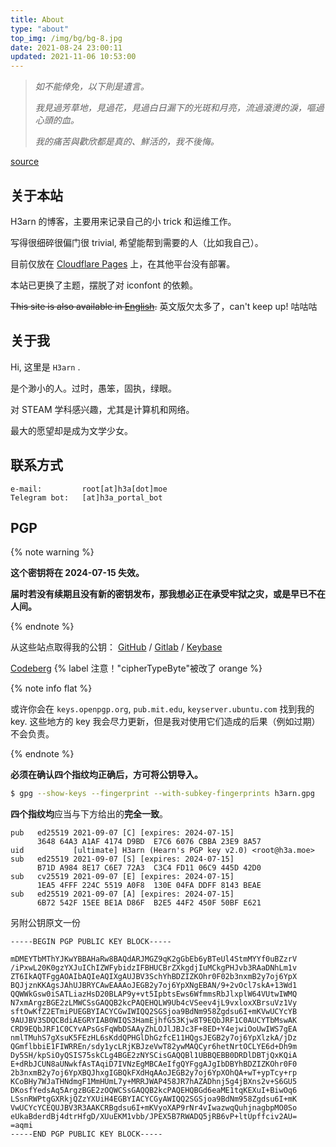 ```yaml
---
title: About
type: "about"
top_img: /img/bg/bg-8.jpg
date: 2021-08-24 23:00:11
updated: 2021-11-06 10:53:00
---
```




<!--- \{\% note danger \%\} --->

> *如不能倖免，以下則是遺言。*
>
> *我見過芳草地，見過花，見過白日漏下的光斑和月亮，流過滾燙的淚，嘔過心頭的血。*
>
> *我的痛苦與歡欣都是真的、鮮活的，我不後悔。*
>

[source](https://web.archive.org/web/20200202071147/https://twitter.com/Midorrriii/status/1223598045528383488)

<!--- \{\% endnote \%\} --->



## 关于本站

H3arn 的博客，主要用来记录自己的小 trick 和运维工作。

写得很细碎很偏门很 trivial, 希望能帮到需要的人（比如我自己）。

目前仅放在 [Cloudflare Pages](https://blog-h3a-moe.pages.dev) 上，在其他平台没有部署。

<!--~~本站的 [一部分图标资源](https://hexo.fluid-dev.com/docs/icon/) 来自 [阿里云 CDN](https://at.alicdn.com/t/font_1736178_lbnruvf0jn.css) 。~~--> 

本站已更换了主题，摆脱了对 iconfont 的依赖。

~~This site is also available in [English](https://blog.h3a.moe/en).~~ 英文版欠太多了，can't keep up! 咕咕咕



## 关于我

Hi, 这里是 `H3arn` .

是个渺小的人。过时，愚笨，固执，绿眼。

对 STEAM 学科感兴趣，尤其是计算机和网络。

最大的愿望却是成为文学少女。

<!--女装初心。-->



## 联系方式


```text
e-mail:         root[at]h3a[dot]moe
Telegram bot:   [at]h3a_portal_bot
```



## PGP

{% note warning %}

**这个密钥将在 2024-07-15 失效。**

**届时若没有续期且没有新的密钥发布，那我想必正在承受牢狱之灾，或是早已不在人间。**

{% endnote %}

从这些站点取得我的公钥： [GitHub](https://github.com/H3arn.gpg) / [Gitlab](https://gitlab.com/H3arn.gpg) / [Keybase](https://keybase.io/h3arn/pgp_keys.asc)

[Codeberg](https://codeberg.org/H3arn.gpg) {% label 注意！"cipherTypeByte"被改了 orange %}

{% note info flat %}

或许你会在 `keys.openpgp.org`, `pub.mit.edu`, `keyserver.ubuntu.com` 找到我的 key. 这些地方的 key 我会尽力更新，但是我对使用它们造成的后果（例如过期）不会负责。

{% endnote %}

<!--本人之前在某水群随手转发了公孙欠扁的 PGP 算号[神文](https://www.douban.com/note/763978955/)，不料算号的不良风气由此再次泛滥，以至于带来了被恶意碰撞 uid 的风险，深感愧疚（90度鞠躬）。-->

<!--考虑到目前常见的算号方案已经能轻易碰撞后 14 个十六进制数字，使用末尾的 16 个 hex 数字作为 ID 已经不再可靠，在算力进一步强化之前，暂时可以通过**验证所有子密钥的指纹**来预防中间人。-->

<!--导入前，请先验证**所有**公钥的指纹：-->

**必须在确认四个指纹均正确后，方可将公钥导入。**

```bash
$ gpg --show-keys --fingerprint --with-subkey-fingerprints h3arn.gpg
```

**四个指纹均**应当与下方给出的**完全一致**。

```
pub   ed25519 2021-09-07 [C] [expires: 2024-07-15]
      3648 64A3 A1AF 4174 D9BD  E7C6 6076 CBBA 23E9 8A57
uid           [ultimate] H3arn (Hearn's PGP key v2.0) <root@h3a.moe>
sub   ed25519 2021-09-07 [S] [expires: 2024-07-15]
      B71D A984 8E17 C6E7 72A3  C3C4 FD11 06C9 445D 42D0
sub   cv25519 2021-09-07 [E] [expires: 2024-07-15]
      1EA5 4FFF 224C 5519 A0F8  130E 04FA DDFF 8143 BEAE
sub   ed25519 2021-09-07 [A] [expires: 2024-07-15]
      6B72 542F 15EE BE1A D86F  B2E5 44F2 450F 50BF E621
```

另附公钥原文一份

```PGP
-----BEGIN PGP PUBLIC KEY BLOCK-----

mDMEYTbMThYJKwYBBAHaRw8BAQdARJMGZ9qK2gGbEb6yBTeUl4StmMYYf0uBZzrV
/iPxwL20K0gzYXJuIChIZWFybidzIFBHUCBrZXkgdjIuMCkgPHJvb3RAaDNhLm1v
ZT6IkAQTFggAOAIbAQIeAQIXgAUJBV3SchYhBDZIZKOhr0F02b3nxmB2y7oj6YpX
BQJjznKKAgsJAhUJBRYCAwEAAAoJEGB2y7oj6YpXNgEBAN/9+2vOcl7skA+13Wd1
QQWWkGsw0iSATLiazHsD20BLAP9y+vt5IpbtsEws6WfmmsRbJlxplW64VUtwIWMQ
N7xmArgzBGE2zLMWCSsGAQQB2kcPAQEHQLW9Ub4cVSeev4jL9vxloxXBrsuVz1Vy
sftOwKfZ2ETmiPUEGBYIACYCGwIWIQQ2SGSjoa9BdNm958Zgdsu6I+mKVwUCYcYB
9AUJBV3SDQCBdiAEGRYIAB0WIQS3HamEjhfG53Kjw8T9EQbJRF1C0AUCYTbMswAK
CRD9EQbJRF1C0CYvAPsGsFqWbDSAAyZhLOJlJBJc3F+8ED+Y4ejwiOoUwIWS7gEA
nmlTMuhS7gXsuK5FEzHL6sKddQPHGlDhGzfcE11HQgsJEGB2y7oj6YpXlzkA/jDz
QGmflbbiE1FIWRREn/sdy1ycLRjKBJzeVwT82ywMAQCyr6hetNrtOCLYE6d+Dh9m
Dy5SH/kpSiOyQSIS75skCLg4BGE2zNYSCisGAQQBl1UBBQEBB0DRDlDBTjQxKQiA
E+dRbJCUN8aUNwkfAsTAqiD7IVNzEgMBCAeIfgQYFggAJgIbDBYhBDZIZKOhr0F0
2b3nxmB2y7oj6YpXBQJhxgIGBQkFXdHqAAoJEGB2y7oj6YpXOhQA+wT+ypTcy+rp
KCoBHy7WJaTHNdmgF1MmHUmL7y+MRRJWAP458JR7hAZADhnj5g4jBXns2v+S6GU5
DKosfYedsAq5ArgzBGE2zOQWCSsGAQQB2kcPAQEHQBGd6eaME1tqKEXuI+BiwOq6
LSsnRWPtgGXRkjQZzYXUiH4EGBYIACYCGyAWIQQ2SGSjoa9BdNm958Zgdsu6I+mK
VwUCYcYCEQUJBV3R3AAKCRBgdsu6I+mKVyoXAP9rNr4vIwazwqQuhjnagbpMO0So
eUkaBderdBj4dtrHfgD/XUuEKM1vbb/JPEX5B7RWADQ5jRB6vP+ltUpffciv2AU=
=aqmi
-----END PGP PUBLIC KEY BLOCK-----

```


